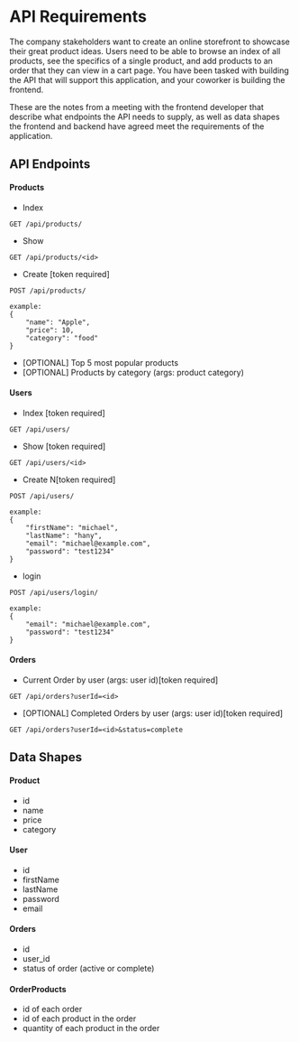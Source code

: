 # API Requirements
The company stakeholders want to create an online storefront to showcase their great product ideas. Users need to be able to browse an index of all products, see the specifics of a single product, and add products to an order that they can view in a cart page. You have been tasked with building the API that will support this application, and your coworker is building the frontend.

These are the notes from a meeting with the frontend developer that describe what endpoints the API needs to supply, as well as data shapes the frontend and backend have agreed meet the requirements of the application. 

## API Endpoints
#### Products
- Index 
```
GET /api/products/
```
- Show
```
GET /api/products/<id>
```
- Create [token required]
```
POST /api/products/

example:
{
	"name": "Apple",
	"price": 10,
	"category": "food"
}
```
- [OPTIONAL] Top 5 most popular products 
- [OPTIONAL] Products by category (args: product category)

#### Users
- Index [token required]
```
GET /api/users/
```
- Show [token required]
```
GET /api/users/<id>
```
- Create N[token required]
```
POST /api/users/

example:
{
	"firstName": "michael",
	"lastName": "hany",
	"email": "michael@example.com",
	"password": "test1234"
}
```
- login
```
POST /api/users/login/

example:
{
	"email": "michael@example.com",
	"password": "test1234"
}
```

#### Orders
- Current Order by user (args: user id)[token required]
```
GET /api/orders?userId=<id>
```
- [OPTIONAL] Completed Orders by user (args: user id)[token required]
```
GET /api/orders?userId=<id>&status=complete
```

## Data Shapes
#### Product
-  id
- name
- price
- category

#### User
- id
- firstName
- lastName
- password
- email

#### Orders
- id
- user_id
- status of order (active or complete)

#### OrderProducts
- id of each order
- id of each product in the order
- quantity of each product in the order